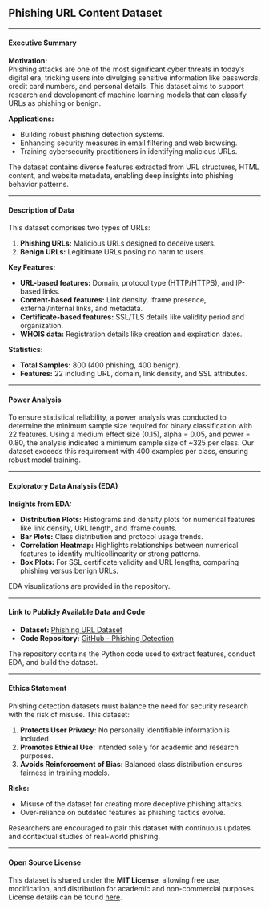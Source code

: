 ## **Phishing URL Content Dataset**

---

#### **Executive Summary**

**Motivation:**  
Phishing attacks are one of the most significant cyber threats in today’s digital era, tricking users into divulging sensitive information like passwords, credit card numbers, and personal details. This dataset aims to support research and development of machine learning models that can classify URLs as phishing or benign. 

**Applications:**  
- Building robust phishing detection systems.  
- Enhancing security measures in email filtering and web browsing.  
- Training cybersecurity practitioners in identifying malicious URLs.  

The dataset contains diverse features extracted from URL structures, HTML content, and website metadata, enabling deep insights into phishing behavior patterns.

---

#### **Description of Data**

This dataset comprises two types of URLs:  
1. **Phishing URLs:** Malicious URLs designed to deceive users.
2. **Benign URLs:** Legitimate URLs posing no harm to users.

**Key Features:**  
- **URL-based features:** Domain, protocol type (HTTP/HTTPS), and IP-based links.  
- **Content-based features:** Link density, iframe presence, external/internal links, and metadata.  
- **Certificate-based features:** SSL/TLS details like validity period and organization.  
- **WHOIS data:** Registration details like creation and expiration dates.

**Statistics:**  
- **Total Samples:** 800 (400 phishing, 400 benign).  
- **Features:** 22 including URL, domain, link density, and SSL attributes.

---

#### **Power Analysis**

To ensure statistical reliability, a power analysis was conducted to determine the minimum sample size required for binary classification with 22 features. Using a medium effect size (0.15), alpha = 0.05, and power = 0.80, the analysis indicated a minimum sample size of ~325 per class. Our dataset exceeds this requirement with 400 examples per class, ensuring robust model training.

---

#### **Exploratory Data Analysis (EDA)**

**Insights from EDA:**  
- **Distribution Plots:** Histograms and density plots for numerical features like link density, URL length, and iframe counts.
- **Bar Plots:** Class distribution and protocol usage trends.
- **Correlation Heatmap:** Highlights relationships between numerical features to identify multicollinearity or strong patterns.
- **Box Plots:** For SSL certificate validity and URL lengths, comparing phishing versus benign URLs.

EDA visualizations are provided in the repository.

---

#### **Link to Publicly Available Data and Code**

- **Dataset:** [Phishing URL Dataset](https://www.kaggle.com/datasets/aaditeypillai/phishing-website-content-dataset/data)  
- **Code Repository:** [GitHub - Phishing Detection](https://github.com/aaditey932/Phishing-URL-Content-Dataset)  

The repository contains the Python code used to extract features, conduct EDA, and build the dataset.

---

#### **Ethics Statement**

Phishing detection datasets must balance the need for security research with the risk of misuse. This dataset:  
1. **Protects User Privacy:** No personally identifiable information is included.  
2. **Promotes Ethical Use:** Intended solely for academic and research purposes.  
3. **Avoids Reinforcement of Bias:** Balanced class distribution ensures fairness in training models.

**Risks:**  
- Misuse of the dataset for creating more deceptive phishing attacks.  
- Over-reliance on outdated features as phishing tactics evolve.

Researchers are encouraged to pair this dataset with continuous updates and contextual studies of real-world phishing.

---

#### **Open Source License**

This dataset is shared under the **MIT License**, allowing free use, modification, and distribution for academic and non-commercial purposes. License details can be found [here](https://opensource.org/licenses/MIT).


